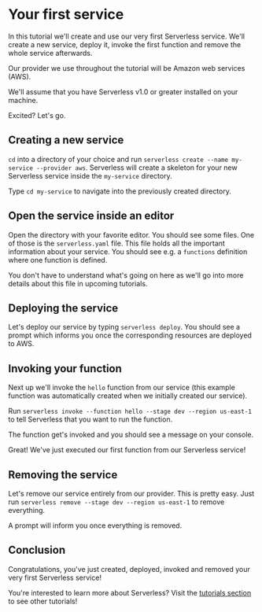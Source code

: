 # Your first service

In this tutorial we'll create and use our very first Serverless service.
We'll create a new service, deploy it, invoke the first function and remove the whole service afterwards.

Our provider we use throughout the tutorial will be Amazon web services (AWS).

We'll assume that you have Serverless v1.0 or greater installed on your machine.

Excited? Let's go.

## Creating a new service

`cd` into a directory of your choice and run `serverless create --name my-service --provider aws`.
Serverless will create a skeleton for your new Serverless service inside the `my-service` directory.

Type `cd my-service` to navigate into the previously created directory.

## Open the service inside an editor

Open the directory with your favorite editor. You should see some files. One of those is the `serverless.yaml` file.
This file holds all the important information about your service. You should see e.g. a `functions` definition where
one function is defined.

You don't have to understand what's going on here as we'll go into more details about this file in upcoming tutorials.

## Deploying the service

Let's deploy our service by typing `serverless deploy`. You should see a prompt which informs you once the corresponding
resources are deployed to AWS.

## Invoking your function

Next up we'll invoke the `hello` function from our service (this example function was automatically created when we
initially created our service).

Run `serverless invoke --function hello --stage dev --region us-east-1` to tell Serverless that you want to run the function.

The function get's invoked and you should see a message on your console.

Great! We've just executed our first function from our Serverless service!

## Removing the service

Let's remove our service entirely from our provider. This is pretty easy. Just run `serverless remove --stage dev
--region us-east-1` to remove everything.

A prompt will inform you once everything is removed.

## Conclusion

Congratulations, you've just created, deployed, invoked and removed your very first Serverless service!

You're interested to learn more about Serverless? Visit the [tutorials section](/docs/tutorials) to see other tutorials!
